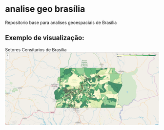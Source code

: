 # analise geo brasília
Repositorio base para analises geoespaciais de Brasília

## Exemplo de visualização:

Setores Censitarios de Brasília
![Setores Censitarios](/img/setores-censitarios-exemplo.png)
